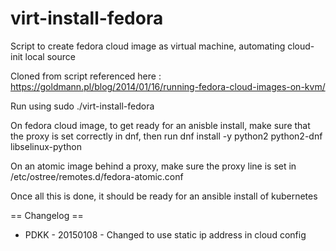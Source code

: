 # virt-install-fedora
Script to create fedora cloud image as virtual machine, automating cloud-init local source

Cloned from script referenced here : https://goldmann.pl/blog/2014/01/16/running-fedora-cloud-images-on-kvm/

Run using sudo ./virt-install-fedora <name> <ip>


On fedora cloud image, to get ready for an anisble install, make sure that the proxy is set correctly in dnf,
then run 
    dnf install -y python2 python2-dnf libselinux-python


On an atomic image behind a proxy, make sure the proxy line is set in /etc/ostree/remotes.d/fedora-atomic.conf

Once all this is done, it should be ready for an ansible install of kubernetes


== Changelog ==

* PDKK - 20150108 - Changed to use static ip address in cloud config






